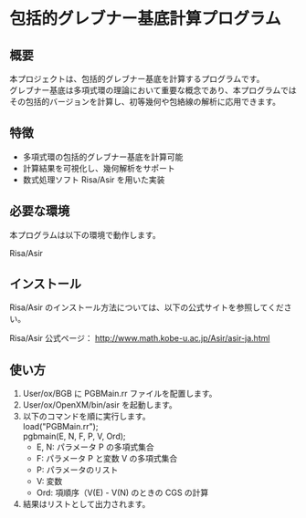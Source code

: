 # 包括的グレブナー基底計算プログラム

## 概要

本プロジェクトは、包括的グレブナー基底を計算するプログラムです。\
グレブナー基底は多項式環の理論において重要な概念であり、本プログラムではその包括的バージョンを計算し、初等幾何や包絡線の解析に応用できます。

## 特徴

- 多項式環の包括的グレブナー基底を計算可能
- 計算結果を可視化し、幾何解析をサポート
- 数式処理ソフト Risa/Asir を用いた実装

## 必要な環境

本プログラムは以下の環境で動作します。

Risa/Asir

## インストール

Risa/Asir のインストール方法については、以下の公式サイトを参照してください。

Risa/Asir 公式ページ：
http://www.math.kobe-u.ac.jp/Asir/asir-ja.html

## 使い方

1. User/ox/BGB に PGBMain.rr ファイルを配置します。
2. User/ox/OpenXM/bin/asir を起動します。
3. 以下のコマンドを順に実行します。\
   load("PGBMain.rr");\
   pgbmain(E, N, F, P, V, Ord);
   - E, N: パラメータ P の多項式集合
   - F: パラメータ P と変数 V の多項式集合
   - P: パラメータのリスト
   - V: 変数
   - Ord: 項順序（V(E) - V(N) のときの CGS の計算
4. 結果はリストとして出力されます。
